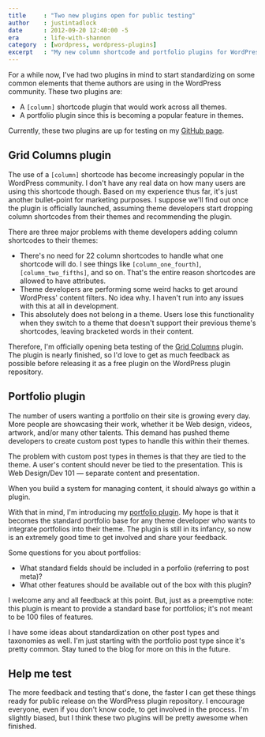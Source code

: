 ```yaml
---
title     : "Two new plugins open for public testing"
author    : justintadlock
date      : 2012-09-20 12:40:00 -5
era       : life-with-shannon
category  : [wordpress, wordpress-plugins]
excerpt   : "My new column shortcode and portfolio plugins for WordPress are now open for testing."
---
```


For a while now, I've had two plugins in mind to start standardizing on some common elements that theme authors are using in the WordPress community.  These two plugins are:

<ul>
<li>A <code>&#091;column]</code> shortcode plugin that would work across all themes.</li>
<li>A portfolio plugin since this is becoming a popular feature in themes.</li>
</ul>

Currently, these two plugins are up for testing on my <a href="http://github.com/justintadlock" title="Justin Tadlocks' GitHub page">GitHub page</a>.

<h2>Grid Columns plugin</h2>

The use of a <code>&#091;column]</code> shortcode has become increasingly popular in the WordPress community.  I don't have any real data on how many users are using this shortcode though.  Based on my experience thus far, it's just another bullet-point for marketing purposes.  I suppose we'll find out once the plugin is officially launched, assuming theme developers start dropping column shortcodes from their themes and recommending the plugin.

There are three major problems with theme developers adding column shortcodes to their themes:

<ul>
<li>There's no need for 22 column shortcodes to handle what one shortcode will do.  I see things like <code>&#091;column_one_fourth]</code>, <code>&#091;column_two_fifths]</code>, and so on.  That's the entire reason shortcodes are allowed to have attributes.</li>
<li>Theme developers  are performing some weird hacks to get around WordPress' content filters.  No idea why.  I haven't run into any issues with this at all in development.</li>
<li>This absolutely does not belong in a theme.  Users lose this functionality when they switch to a theme that doesn't support their previous theme's shortcodes, leaving bracketed words in their content.</li>
</ul>

Therefore, I'm officially opening beta testing of the <a href="https://github.com/justintadlock/grid-columns" title="Grid Columns GitHub page">Grid Columns</a> plugin.  The plugin is nearly finished, so I'd love to get as much feedback as possible before releasing it as a free plugin on the WordPress plugin repository.

<h2>Portfolio plugin</h2>

The number of users wanting a portfolio on their site is growing every day.  More people are showcasing their work, whether it be Web design, videos, artwork, and/or many other talents.  This demand has pushed theme developers to create custom post types to handle this within their themes.

The problem with custom post types in themes is that they are tied to the theme.  A user's content should never be tied to the presentation.  This is Web Design/Dev 101 &mdash; separate content and presentation.

When you build a system for managing content, it should always go within a plugin.

With that in mind, I'm introducing my <a href="https://github.com/justintadlock/cpt-portfolio" title="Portfolio plugin on GitHub">portfolio plugin</a>.  My hope is that it becomes the standard portfolio base for any theme developer who wants to integrate portfolios into their theme.  The plugin is still in its infancy, so now is an extremely good time to get involved and share your feedback.

Some questions for you about portfolios:

<ul>
	<li>What standard fields should be included in a porfolio (referring to post meta)?</li>
	<li>What other features should be available out of the box with this plugin?</li>
</ul>

I welcome any and all feedback at this point.  But, just as a preemptive note:  this plugin is meant to provide a standard base for portfolios; it's not meant to be 100 files of features.

<p class="note">I have some ideas about standardization on other post types and taxonomies as well.  I'm just starting with the portfolio post type since it's pretty common.  Stay tuned to the blog for more on this in the future.</p>

<h2>Help me test</h2>

The more feedback and testing that's done, the faster I can get these things ready for public release on the WordPress plugin repository.  I encourage everyone, even if you don't know code, to get involved in the process.  I'm slightly biased, but I think these two plugins will be pretty awesome when finished.
